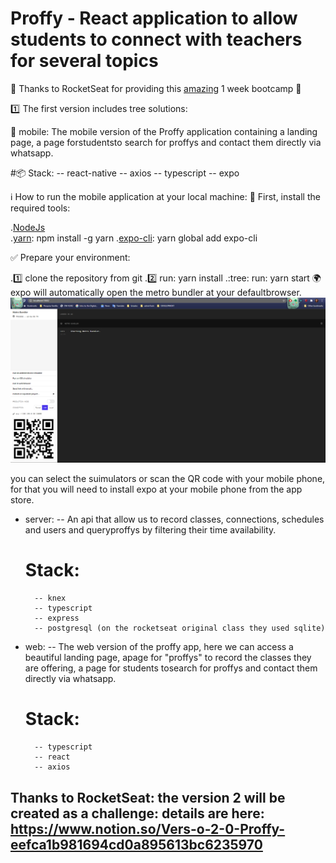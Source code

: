 # Proffy - React application to allow students to connect with teachers for several topics

:rocket: Thanks to RocketSeat for providing this [amazing](https://rocketseat.com.br/) 1 week bootcamp :clap:

:one: The first version includes tree solutions:

:iphone: mobile: 
The mobile version of the Proffy application containing a landing page, a page forstudentsto search for proffys and contact them directly via whatsapp.

#:package: Stack: 
    -- react-native
    -- axios
    -- typescript
    -- expo
    
:information_source: How to run the mobile application at your local machine:
:wrench: First, install the required tools:

.[NodeJs](https://nodejs.org/en/download/)  
.[yarn](https://yarnpkg.com/getting-started/install): npm install -g yarn
.[expo-cli](https://expo.io/tools#cli): yarn global add expo-cli

:white_check_mark: Prepare your environment:

.:one: clone the repository from git
.:two: run:  yarn install
.:tree: run: yarn start 
:earth_africa: expo will automatically open the metro bundler at your defaultbrowser.
![](./readme/img/expo_metro_bundler.png)

you can select the suimulators or scan the QR code with your mobile phone, 
for that you will need to install expo at your mobile phone from the app store.
- server:
    -- An api that allow us to record classes, connections, schedules and users and queryproffys by filtering their time availability.
    # Stack:
        -- knex
        -- typescript 
        -- express
        -- postgresql (on the rocketseat original class they used sqlite)

- web: 
    -- The web version of the proffy app, here we can access a beautiful landing page, apage for "proffys" to record the classes they are offering, a page for students tosearch for proffys and contact them directly via whatsapp.
    # Stack:
        -- typescript
        -- react
        -- axios
        
## Thanks to RocketSeat: the version 2 will be created as a challenge: details are here: https://www.notion.so/Vers-o-2-0-Proffy-eefca1b981694cd0a895613bc6235970


